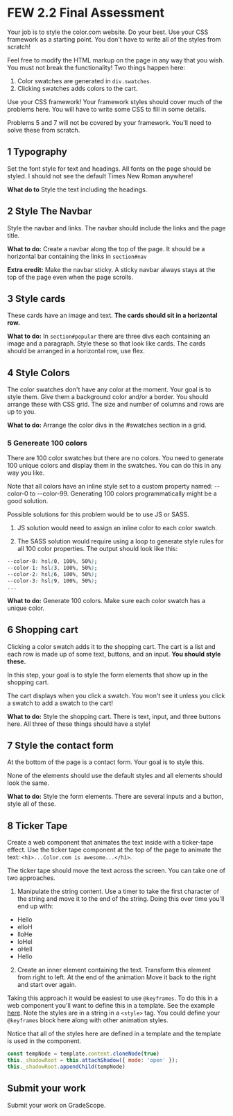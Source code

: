 # FEW 2.2 Final Assessment 

Your job is to style the color.com website. Do your best. Use your CSS framework as a starting point. You don't have to write all of the styles from scratch! 

Feel free to modify the HTML markup on the page in any way that you wish. You must not break the functionality! Two things happen here: 

1. Color swatches are generated in `div.swatches`. 
2. Clicking swatches adds colors to the cart. 

Use your CSS framework! Your framework styles should cover much of the problems here. You will have to write some CSS to fill in some details.

Problems 5 and 7 will not be covered by your framework. You'll need to solve these from scratch. 

## 1 Typography

Set the font style for text and headings. All fonts on the page should be styled. I should not see the default Times New Roman anywhere! 

**What do to** Style the text including the headings. 

## 2 Style The Navbar 

Style the navbar and links. The navbar should include the links and the page title.

**What to do:** Create a navbar along the top of the page. It should be a horizontal bar containing the links in `section#nav`

**Extra credit:** Make the navbar sticky. A sticky navbar always stays at the top of the page even when the page scrolls. 

## 3 Style cards 

These cards have an image and text. **The cards should sit in a horizontal row.** 

**What to do:** In `section#popular` there are three divs each containing an image and a paragraph. Style these so that look like cards. The cards should be arranged in a horizontal row, use flex. 

## 4 Style Colors

The color swatches don't have any color at the moment. Your goal is to style them. Give them a background color and/or a border. You should arrange these with CSS grid. The size and number of columns and rows are up to you. 

**What to do:** Arrange the color divs in the #swatches section in a grid. 

### 5 Genereate 100 colors

There are 100 color swatches but there are no colors. You need to generate 100 unique colors and display them in the swatches. You can do this in any way you like. 

Note that all colors have an inline style set to a custom property named: --color-0 to --color-99. Generating 100 colors programmatically might be a good solution. 

Possible solutions for this problem would be to use JS or SASS. 

1) JS solution would need to assign an inline color to each color swatch. 

2) The SASS solution would require using a loop to generate style rules for all 100 color properties. The output should look like this: 

```CSS
--color-0: hsl(0, 100%, 50%);
--color-1: hsl(3, 100%, 50%);
--color-2: hsl(6, 100%, 50%);
--color-3: hsl(9, 100%, 50%);
...
```

**What to do:** Generate 100 colors. Make sure each color swatch has a unique color. 

## 6 Shopping cart 

Clicking a color swatch adds it to the shopping cart. The cart is a list and each row is made up of some text, buttons, and an input. **You should style these.**

In this step, your goal is to style the form elements that show up in the shopping cart. 

The cart displays when you click a swatch. You won't see it unless you click a swatch to add a swatch to the cart! 

**What to do:** Style the shopping cart. There is text, input, and three buttons here. All three of these things should have a style! 

## 7 Style the contact form

At the bottom of the page is a contact form. Your goal is to style this. 

None of the elements should use the default styles and all elements should look the same. 

**What to do:** Style the form elements. There are several inputs and a button, style all of these. 

## 8 Ticker Tape 

Create a web component that animates the text inside with a ticker-tape effect. Use the ticker tape component at the top of the page to animate the text: `<h1>...Color.com is awesome...</h1>`. 

The ticker tape should move the text across the screen. You can take one of two approaches. 

1) Manipulate the string content. Use a timer to take the first character of the string and move it to the end of the string. Doing this over time you'll end up with: 

- Hello
- elloH
- lloHe
- loHel
- oHell
- Hello

2) Create an inner element containing the text. Transform this element from right to left. At the end of the animation Move it back to the right and start over again.

Taking this approach it would be easiest to use `@keyframes`. To do this in a web component you'll want to define this in a template. See the example [here](https://github.com/Make-School-Labs/simple-component/blob/master/simple-components-templates/01-counter-template/fancy-counter.js). Note the styles are in a string in a `<style>` tag. You could define your `@keyframes` block here along with other animation styles.

Notice that all of the styles here are defined in a template and the template is used in the component. 

```js
const tempNode = template.content.cloneNode(true)
this._shadowRoot = this.attachShadow({ mode: 'open' });
this._shadowRoot.appendChild(tempNode)
```

## Submit your work

Submit your work on GradeScope. 

